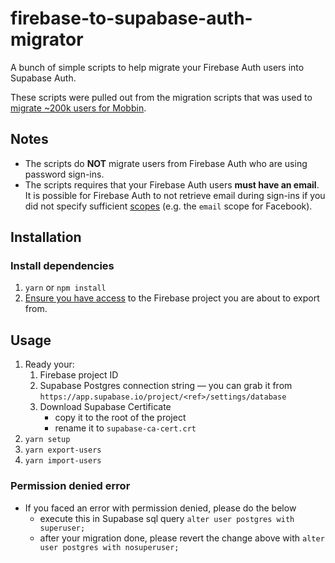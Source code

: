 # firebase-to-supabase-auth-migrator

A bunch of simple scripts to help migrate your Firebase Auth users into Supabase Auth.

These scripts were pulled out from the migration scripts that was used to [migrate ~200k users for Mobbin](https://supabase.io/blog/2021/07/28/mobbin-supabase-200000-users).

## Notes

- The scripts do **NOT** migrate users from Firebase Auth who are using password sign-ins.
- The scripts requires that your Firebase Auth users **must have an email**. It is possible for Firebase Auth to not retrieve email during sign-ins if you did not specify sufficient [scopes](https://firebase.google.com/docs/auth/web/google-signin) (e.g. the `email` scope for Facebook).

## Installation

### Install dependencies

1. `yarn` or `npm install`
2. [Ensure you have access](https://firebase.google.com/docs/cli#sign-in-test-cli) to the Firebase project you are about to export from.

## Usage

1. Ready your:
   1. Firebase project ID
   2. Supabase Postgres connection string — you can grab it from `https://app.supabase.io/project/<ref>/settings/database`
   3. Download Supabase Certificate
      - copy it to the root of the project
      - rename it to `supabase-ca-cert.crt`
1. `yarn setup`
1. `yarn export-users`
1. `yarn import-users`


### Permission denied error
- If you faced an error with permission denied, please do the below
   - execute this in Supabase sql query `alter user postgres with superuser;`
   - after your migration done, please revert the change above with `alter user postgres with nosuperuser;`
